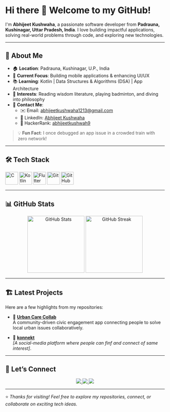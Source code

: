 # Hi there 👋 Welcome to my GitHub!

I'm **Abhijeet Kushwaha**, a passionate software developer from **Padrauna, Kushinagar, Uttar Pradesh, India**. I love building impactful applications, solving real-world problems through code, and exploring new technologies.

---

## 🚀 About Me

- 🏠 **Location**: Padrauna, Kushinagar, U.P., India  
- 📱 **Current Focus**: Building mobile applications & enhancing UI/UX  
- 📚 **Learning**: Kotlin | Data Structures & Algorithms (DSA) | App Architecture  
- 🧠 **Interests**: Reading wisdom literature, playing badminton, and diving into philosophy  
- 💌 **Contact Me**:
  - ✉️ Email: [abhijeetkushwaha1213@gmail.com](mailto:abhijeetkushwaha1213@gmail.com)
  - 💼 LinkedIn: [Abhijeet Kushwaha](https://www.linkedin.com/in/abhijeet-kushwaha-a76660310)
  - 🌟 HackerRank: [abhijeetkushwah9](https://www.hackerrank.com/profile/abhijeetkushwah9)

> 💡 **Fun Fact**: I once debugged an app issue in a crowded train with zero network!

---

## 🛠️ Tech Stack

<p align="left">
  <img src="https://cdn.jsdelivr.net/gh/devicons/devicon/icons/c/c-original.svg" alt="C" width="40" height="40"/>
  <img src="https://cdn.jsdelivr.net/gh/devicons/devicon/icons/kotlin/kotlin-original.svg" alt="Kotlin" width="40" height="40"/>
  <img src="https://cdn.jsdelivr.net/gh/devicons/devicon/icons/flutter/flutter-original.svg" alt="Flutter" width="40" height="40"/>
  <img src="https://cdn.jsdelivr.net/gh/devicons/devicon/icons/git/git-original.svg" alt="Git" width="40" height="40"/>
  <img src="https://cdn.jsdelivr.net/gh/devicons/devicon/icons/github/github-original.svg" alt="GitHub" width="40" height="40"/>
</p>

---

## 📊 GitHub Stats

<p align="center">
  <img src="https://github-readme-stats.vercel.app/api?username=AbhijeetKushwaha1213&show_icons=true&theme=tokyonight" alt="GitHub Stats" height="180"/>
  <img src="https://github-readme-streak-stats.herokuapp.com/?user=AbhijeetKushwaha1213&theme=tokyonight" alt="GitHub Streak" height="180"/>
</p>

---

## 🏗️ Latest Projects

Here are a few highlights from my repositories:

- 🔧 **[Urban Care Collab](https://github.com/AbhijeetKushwaha1213/urban-care-collab-main)**  
  A community-driven civic engagement app connecting people to solve local urban issues collaboratively.

- 🚧 **[konnekt](https://github.com/AbhijeetKushwaha1213/kaneekt.git)**  
  _[A social-media platform where people can finf and connect of same interest]_.


---

## 🤝 Let’s Connect

<p align="center">
  <a href="https://www.linkedin.com/in/abhijeet-kushwaha-a76660310/">
    <img src="https://img.shields.io/badge/LinkedIn-blue?style=for-the-badge&logo=linkedin&logoColor=white"/>
  </a>
  <a href="https://www.hackerrank.com/profile/abhijeetkushwah9">
    <img src="https://img.shields.io/badge/HackerRank-green?style=for-the-badge&logo=hackerrank&logoColor=white"/>
  </a>
  <a href="mailto:abhijeetkushwaha1213@gmail.com">
    <img src="https://img.shields.io/badge/Email-red?style=for-the-badge&logo=gmail&logoColor=white"/>
  </a>
</p>

---

⭐️ *Thanks for visiting! Feel free to explore my repositories, connect, or collaborate on exciting tech ideas.*

